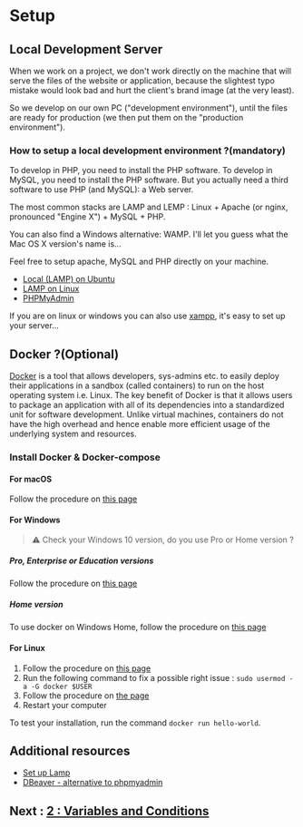 # Setup

## Local Development Server

When we work on a project, we don't work directly on the machine that will serve the files of the website or application, because the slightest typo mistake would look bad and hurt the client's brand image (at the very least).

So we develop on our own PC ("development environment"), until the files are ready for production (we then put them on the "production environment").

### How to setup a local development environment ?(mandatory)

To develop in PHP, you need to install the PHP software.
To develop in MySQL, you need to install the PHP software. But you actually need a third software to use PHP (and MySQL): a Web server.

The most common stacks are LAMP and LEMP : Linux + Apache (or nginx, pronounced "Engine X") + MySQL + PHP.

You can also find a Windows alternative: WAMP. I'll let you guess what the Mac OS X version's name is...

Feel free to setup apache, MySQL and PHP directly on your machine.

- [Local (LAMP) on Ubuntu](https://github.com/becodeorg/BeCode/wiki/Installer-LAMP-sur-Ubuntu)
- [LAMP on Linux](https://doc.ubuntu-fr.org/lamp)
- [PHPMyAdmin](https://doc.ubuntu-fr.org/phpmyadmin)

If you are on linux or windows you can also use [xampp](https://www.apachefriends.org/), it's easy to set up your server...

## Docker ?(Optional)

 [Docker](https://docker-curriculum.com/) is a tool that allows developers, sys-admins etc. to easily deploy their applications in a sandbox (called containers) to run on the host operating system i.e. Linux. The key benefit of Docker is that it allows users to package an application with all of its dependencies into a standardized unit for software development. Unlike virtual machines, containers do not have the high overhead and hence enable more efficient usage of the underlying system and resources.

### Install Docker & Docker-compose

#### For macOS

Follow the procedure on [this page](https://docs.docker.com/docker-for-mac/install/)

#### For Windows

> ⚠️ Check your Windows 10 version, do you use Pro or Home version ?

##### Pro, Enterprise or Education versions

Follow the procedure on [this page](https://docs.docker.com/docker-for-windows/install/)

##### Home version

To use docker on Windows Home, follow the procedure on [this page](https://docs.docker.com/docker-for-windows/install-windows-home/)

#### For Linux

1. Follow the procedure on [this page](https://docs.docker.com/install/linux/docker-ce/ubuntu/)
1. Run the following command to fix a possible right issue : `sudo usermod -a -G docker $USER`
1. Follow the procedure on [the page](https://docs.docker.com/compose/install/#install-compose)
1. Restart your computer

To test your installation, run the command `docker run hello-world`.

## Additional resources

- [Set up Lamp](https://linuxhint.com/set-up-lamp-stack-ubuntu-22-04/)
- [DBeaver - alternative to phpmyadmin](https://dbeaver.io/)

## Next : [2 : Variables and Conditions](./2-php-variables.md)